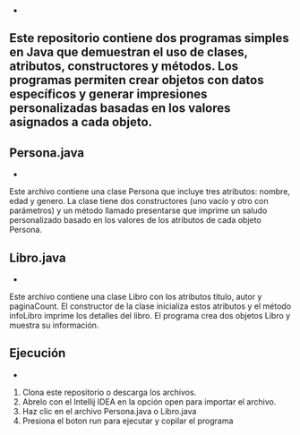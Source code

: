 -
Este repositorio contiene dos programas simples en Java que demuestran el uso de clases, atributos, constructores y métodos. Los programas permiten crear objetos con datos específicos y generar impresiones personalizadas basadas en los valores asignados a cada objeto.
-

Persona.java
-
-
Este archivo contiene una clase Persona que incluye tres atributos: nombre, edad y genero. La clase tiene dos constructores (uno vacío y otro con parámetros) y un método llamado presentarse que imprime un saludo personalizado basado en los valores de los atributos de cada objeto Persona.


Libro.java
-
-
Este archivo contiene una clase Libro con los atributos titulo, autor y paginaCount. El constructor de la clase inicializa estos atributos y el método infoLibro imprime los detalles del libro. El programa crea dos objetos Libro y muestra su información.

Ejecución
-
-
1. Clona este repositorio o descarga los archivos.
2. Abrelo con el Intellij IDEA  en la opción open para importar el archivo.
3. Haz clic en el archivo Persona.java o Libro.java
4. Presiona el boton run para ejecutar y copilar el programa 
